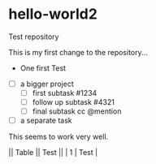 # hello-world2

Test repository

This is my first change to the repository...

* One first Test

- [ ] a bigger project
  - [ ] first subtask #1234
  - [ ] follow up subtask #4321
  - [ ] final subtask cc @mention
- [ ] a separate task

This seems to work very well.

|| Table || Test ||
| 1 | Test |


